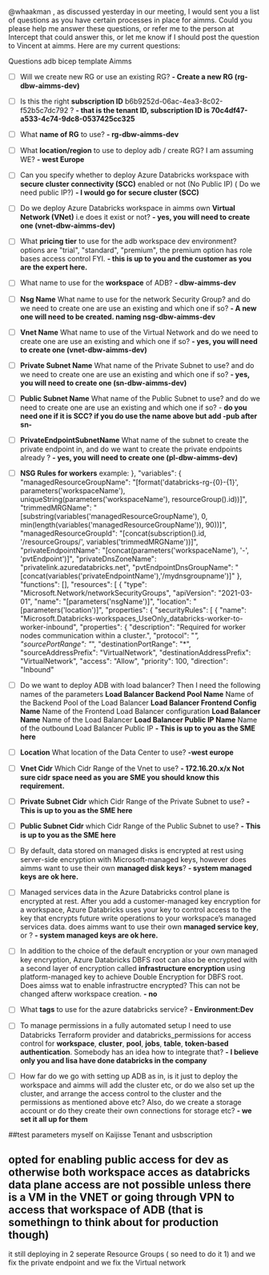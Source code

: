 @whaakman , as discussed yesterday in our meeting, I would sent you a list of questions as you have certain processes in place for aimms. Could you please help me answer these questions, or refer me to the person at Intercept that could answer this, or let me know if I should post the question to Vincent at aimms. Here are my current questions:

Questions adb bicep template Aimms

- [ ] Will we create new RG or use an existing RG? **- Create a new RG (rg-dbw-aimms-dev)**
- [ ] Is this the right **subscription ID** b6b9252d-06ac-4ea3-8c02-f52b5c7dc792 ? **- that is the tenant ID, subscription ID is 70c4df47-a533-4c74-9dc8-0537425cc325**
- [ ] What **name of RG** to use? **- rg-dbw-aimms-dev**
- [ ] What **location/region** to use to deploy adb / create RG? I am assuming WE? **- west Europe**
- [ ] Can you specify whether to deploy Azure Databricks workspace with **secure cluster connectivity (SCC)** enabled or not (No Public IP) ( Do we need public IP?) **- I would go for secure cluster (SCC)**
- [ ] Do we deploy Azure Databricks workspace in aimms own **Virtual Network (VNet)** i.e does it exist or not? **- yes, you will need to create one (vnet-dbw-aimms-dev)**
- [ ] What **pricing tier** to use for the adb workspace dev environment? options are "trial", "standard", "premium", the premium option has role bases access control FYI. **- this is up to you and the customer as you are the expert here.**
- [ ] What name to use for the **workspace** of ADB? **- dbw-aimms-dev**
- [ ] **Nsg Name** What name to use for the network Security Group? and do we need to create one are use an existing and which one if so? **- A new one will need to be created. naming nsg-dbw-aimms-dev**
- [ ] **Vnet Name** What name to use of the Virtual Network and do we need to create one are use an existing and which one if so? **- yes, you will need to create one (vnet-dbw-aimms-dev)**
- [ ] **Private Subnet Name** What name of the Private Subnet to use? and do we need to create one are use an existing and which one if so? **- yes, you will need to create one (sn-dbw-aimms-dev)**
- [ ] **Public Subnet Name** What name of the Public Subnet to use? and do we need to create one are use an existing and which one if so? - **do you need one if it is SCC? if you do use the name above but add -pub after sn-**
- [ ] **PrivateEndpointSubnetName** What name of the subnet to create the private endpoint in, and do we want to create the private endpoints already ? **- yes, you will need to create one (pl-dbw-aimms-dev)**
- [ ] **NSG Rules for workers** example:
  },
  "variables": {
    "managedResourceGroupName": "[format('databricks-rg-{0}-{1}', parameters('workspaceName'), uniqueString(parameters('workspaceName'), resourceGroup().id))]",
    "trimmedMRGName": "[substring(variables('managedResourceGroupName'), 0, min(length(variables('managedResourceGroupName')), 90))]",
    "managedResourceGroupId": "[concat(subscription().id, '/resourceGroups/', variables('trimmedMRGName'))]",
    "privateEndpointName": "[concat(parameters('workspaceName'), '-', 'pvtEndpoint')]",
    "privateDnsZoneName": "privatelink.azuredatabricks.net",
    "pvtEndpointDnsGroupName": "[concat(variables('privateEndpointName'),'/mydnsgroupname')]"
  },
  "functions": [],
  "resources": [
    {
      "type": "Microsoft.Network/networkSecurityGroups",
      "apiVersion": "2021-03-01",
      "name": "[parameters('nsgName')]",
      "location": "[parameters('location')]",
      "properties": {
        "securityRules": [
          {
            "name": "Microsoft.Databricks-workspaces_UseOnly_databricks-worker-to-worker-inbound",
            "properties": {
              "description": "Required for worker nodes communication within a cluster.",
              "protocol": "*",
              "sourcePortRange": "*",
              "destinationPortRange": "*",
              "sourceAddressPrefix": "VirtualNetwork",
              "destinationAddressPrefix": "VirtualNetwork",
              "access": "Allow",
              "priority": 100,
              "direction": "Inbound"
- [ ] Do we want to deploy ADB with load balancer? Then I need the following names of the parameters **Load Balancer Backend Pool Name** Name of the Backend Pool of the Load Balancer
**Load Balancer Frontend Config Name** Name of the Frontend Load Balancer configuration
**Load Balancer Name** Name of the Load Balancer
**Load Balancer Public IP Name** Name of the outbound Load Balancer Public IP
**- This  is up to you as the SME here**
- [ ] **Location** What location of the Data Center to use? **-west europe**
- [ ] **Vnet Cidr** Which Cidr Range of the Vnet to use? **- 172.16.20.x/x Not sure cidr space need as you are SME you should know this requirement.**
- [ ] **Private Subnet Cidr** which Cidr Range of the Private Subnet to use? **- This  is up to you as the SME here**
- [ ] **Public Subnet Cidr** which Cidr Range of the Public Subnet to use? **- This  is up to you as the SME here**
- [ ] By default, data stored on managed disks is encrypted at rest using server-side encryption with Microsoft-managed keys, however does aimms want to use their own **managed disk keys**? **- system managed keys are ok here.**
- [ ] Managed services data in the Azure Databricks control plane is encrypted at rest. After you add a customer-managed key encryption for a workspace, Azure Databricks uses your key to control access to the key that encrypts future write operations to your workspace’s managed services data. does aimms want to use their own **managed service key**, or ?    **- system managed keys are ok here.**
- [ ] In addition to the choice of the default encryption or your own managed key encryption, Azure Databricks DBFS root can also be encrypted with a second layer of encryption called **infrastructure encryption** using platform-managed key to achieve Double Encryption for DBFS root. Does aimss wat to enable infrastructre encrypted? This can not be changed afterw workspace creation. **- no**
- [ ] What **tags** to use for the azure databricks service? **- Environment:Dev**
- [ ] To  manage permissions in a fully automated setup I need to use Databricks Terraform provider and databricks_permissions for access control for **workspace**, **cluster**, **pool**, **jobs**, **table**, **token-based authentication**. Somebody has an idea how to integrate that? **- I believe only you and lisa have done databricks in the company**
- [ ] How far do we go with setting up ADB as in, is it just to deploy the workspace and aimms will add the cluster etc, or do we also set up the cluster, and arrange the access control to the cluster and the permissions as mentioned above etc? Also, do we create a storage account or do they create their own connections for storage etc? **- we set it all up for them**


##test parameters myself on Kaijisse Tenant and usbscription
## opted for enabling public access for dev as otherwise both workspace acces as databricks data plane access are not possible unless there is a VM in the VNET or going through VPN to access that workspace of ADB (that is somethingn to think about for production though)

it still deploying in 2 seperate Resource Groups ( so need to do it 1)
and we fix the private endpoint
and we fix the Virtual network 
